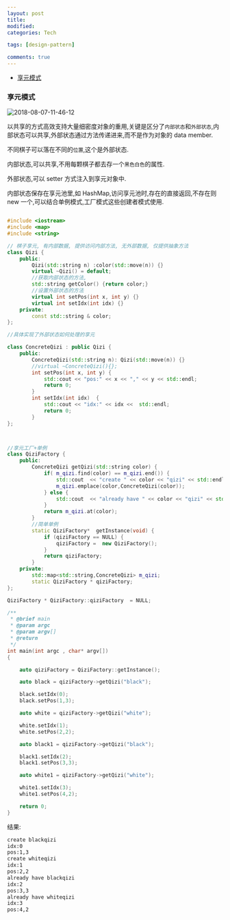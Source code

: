 ```yaml
---
layout: post
title:
modified:
categories: Tech

tags: [design-pattern]

comments: true
---
```


<!-- TOC -->

- [享元模式](#享元模式)

<!-- /TOC -->

### 享元模式

![2018-08-07-11-46-12](https://images-1257933000.cos.ap-chengdu.myqcloud.com/2018-08-07-11-46-12.png)

以共享的方式高效支持大量细密度对象的重用,关键是区分了`内部状态`和`外部状态`,内部状态可以共享,外部状态通过方法传递进来,而不是作为对象的 data member.

不同棋子可以落在不同的`位置`,这个是外部状态.

内部状态,可以共享,不用每颗棋子都去存一个`黑色白色`的属性.

外部状态,可以 setter 方式注入到享元对象中.

内部状态保存在享元池里,如 HashMap,访问享元池时,存在的直接返回,不存在则 new 一个,可以结合单例模式,工厂模式这些创建者模式使用.

```cpp

#include <iostream>
#include <map>
#include <string>

// 棋子享元, 有内部数据, 提供访问内部方法, 无外部数据, 仅提供抽象方法
class Qizi {
	public:
		Qizi(std::string n) :color(std::move(n)) {}
		virtual ~Qizi() = default;
		//获取内部状态的方法,
		std::string getColor() {return color;}
		//设置外部状态的方法
		virtual int setPos(int x, int y) {}
		virtual int setIdx(int idx) {}
	private:
		const std::string & color;
};

//具体实现了外部状态如何处理的享元

class ConcreteQizi : public Qizi {
	public:
		ConcreteQizi(std::string n): Qizi(std::move(n)) {}
		//virtual ~ConcreteQizi(){};
		int setPos(int x, int y) {
			std::cout << "pos:" << x << "," << y << std::endl;
			return 0;
		}
		int setIdx(int idx)  {
			std::cout << "idx:" << idx <<  std::endl;
			return 0;
		}
};



//享元工厂+单例
class QiziFactory {
	public:
		ConcreteQizi getQizi(std::string color) {
			if( m_qizi.find(color) == m_qizi.end()) {
				std::cout  << "create " << color << "qizi" << std::endl;
				m_qizi.emplace(color,ConcreteQizi(color));
			} else {
				std::cout  << "already have " << color << "qizi" << std::endl;
			}
			return m_qizi.at(color);
		}
		//简单单例
		static QiziFactory*  getInstance(void) {
			if (qiziFactory == NULL) {
				qiziFactory =  new QiziFactory();
			}
			return qiziFactory;
		}
	private:
		std::map<std::string,ConcreteQizi> m_qizi;
		static QiziFactory * qiziFactory;
};

QiziFactory * QiziFactory::qiziFactory  = NULL;

/**
 * @brief main
 * @param argc
 * @param argv[]
 * @return
 */
int main(int argc , char* argv[])
{

	auto qiziFactory = QiziFactory::getInstance();

	auto black = qiziFactory->getQizi("black");

	black.setIdx(0);
	black.setPos(1,3);

	auto white = qiziFactory->getQizi("white");

	white.setIdx(1);
	white.setPos(2,2);

	auto black1 = qiziFactory->getQizi("black");

	black1.setIdx(2);
	black1.setPos(3,3);

	auto white1 = qiziFactory->getQizi("white");

	white1.setIdx(3);
	white1.setPos(4,2);

	return 0;
}

```

结果:

```sh
create blackqizi
idx:0
pos:1,3
create whiteqizi
idx:1
pos:2,2
already have blackqizi
idx:2
pos:3,3
already have whiteqizi
idx:3
pos:4,2


```
